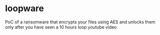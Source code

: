 # loopware
PoC of a ransomware that encrypts your files using AES and unlocks them only after you have seen a 10 hours loop youtube video

